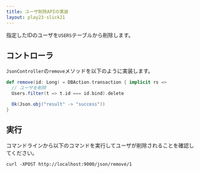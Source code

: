 ```yaml
---
title: ユーザ削除APIの実装
layout: play23-slick21
---
```


指定したIDのユーザを`USERS`テーブルから削除します。

## コントローラ

`JsonController`の`remove`メソッドを以下のように実装します。

```scala
def remove(id: Long) = DBAction.transaction { implicit rs =>
  // ユーザを削除
  Users.filter(t => t.id === id.bind).delete

  Ok(Json.obj("result" -> "success"))
}
```

## 実行

コマンドラインから以下のコマンドを実行してユーザが削除されることを確認してください。

```
curl -XPOST http://localhost:9000/json/remove/1
```
